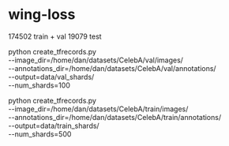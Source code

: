 # wing-loss

174502 train + val
19079 test


python create_tfrecords.py \
    --image_dir=/home/dan/datasets/CelebA/val/images/ \
    --annotations_dir=/home/dan/datasets/CelebA/val/annotations/ \
    --output=data/val_shards/ \
    --num_shards=100
    
python create_tfrecords.py \
    --image_dir=/home/dan/datasets/CelebA/train/images/ \
    --annotations_dir=/home/dan/datasets/CelebA/train/annotations/ \
    --output=data/train_shards/ \
    --num_shards=500